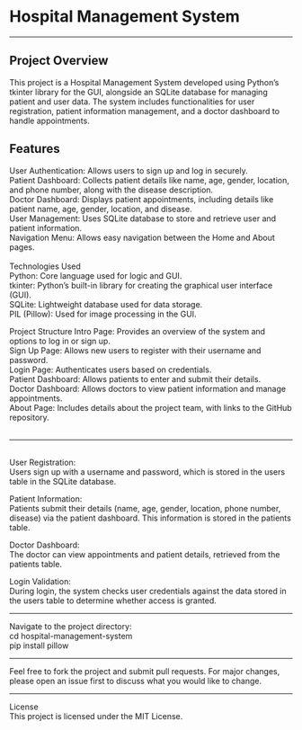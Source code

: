 <h1>Hospital Management System</h1>
<hr>
<h2>Project Overview</h2>
This project is a Hospital Management System developed using Python’s tkinter library for the GUI, alongside an SQLite database for managing patient and user data. The system includes functionalities for user registration, patient information management, and a doctor dashboard to handle appointments.
<br>
<h2>Features</h2>
User Authentication: Allows users to sign up and log in securely.
<br>
Patient Dashboard: Collects patient details like name, age, gender, location, and phone number, along with the disease description.
<br>
Doctor Dashboard: Displays patient appointments, including details like patient name, age, gender, location, and disease.
<br>
User Management: Uses SQLite database to store and retrieve user and patient information.
<br>
Navigation Menu: Allows easy navigation between the Home and About pages.
<br>
<br>
Technologies Used
<br>
Python: Core language used for logic and GUI.
<br>
tkinter: Python’s built-in library for creating the graphical user interface (GUI).
<br>
SQLite: Lightweight database used for data storage.
<br>
PIL (Pillow): Used for image processing in the GUI.
<br>

Project Structure
Intro Page: Provides an overview of the system and options to log in or sign up.<br>
Sign Up Page: Allows new users to register with their username and password.<br>
Login Page: Authenticates users based on credentials.<br>
Patient Dashboard: Allows patients to enter and submit their details.<br>
Doctor Dashboard: Allows doctors to view patient information and manage appointments.<br>
About Page: Includes details about the project team, with links to the GitHub repository.<br>
<br>
<hr>
<br>
User Registration:
<br>
Users sign up with a username and password, which is stored in the users table in the SQLite database.<br>

Patient Information:<br>
Patients submit their details (name, age, gender, location, phone number, disease) via the patient dashboard. This information is stored in the patients table.<br>

Doctor Dashboard:<br>
The doctor can view appointments and patient details, retrieved from the patients table.<br>

Login Validation:<br>
During login, the system checks user credentials against the data stored in the users table to determine whether access is granted.

<hr>
Navigate to the project directory:
<br>
cd hospital-management-system
<br>
pip install pillow
<hr>
Feel free to fork the project and submit pull requests. For major changes, please open an issue first to discuss what you would like to change.
<hr>
License<br>
This project is licensed under the MIT License.
